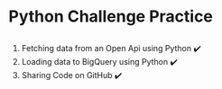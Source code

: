 # Python Challenge Practice

## 
1. Fetching data from an Open Api using Python ✔️
2. Loading data to BigQuery using Python ✔️
3. Sharing Code on GitHub ✔️
